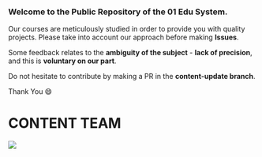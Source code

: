 ### Welcome to the Public Repository of the 01 Edu System.

Our courses are meticulously studied in order to provide you with quality projects. Please take into account our approach before making **Issues**.

Some feedback relates to the **ambiguity of the subject** - **lack of precision**, and this is **voluntary on our part**.

Do not hesitate to contribute by making a PR in the **content-update branch**.

Thank You :smile:
# CONTENT TEAM

![](https://www.01talent.com/wp-content/uploads/2021/10/01Talent-Vert-Blanc.png.webp)
